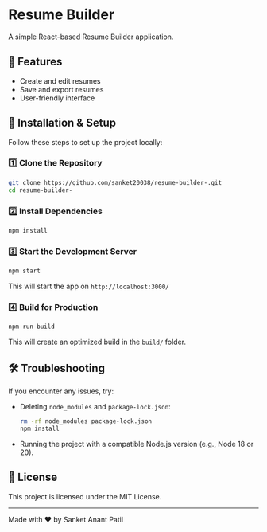 # Resume Builder

A simple React-based Resume Builder application.

## 📌 Features
- Create and edit resumes
- Save and export resumes
- User-friendly interface

## 🚀 Installation & Setup

Follow these steps to set up the project locally:

### 1️⃣ Clone the Repository
```sh
git clone https://github.com/sanket20038/resume-builder-.git
cd resume-builder-
```

### 2️⃣ Install Dependencies
```sh
npm install
```

### 3️⃣ Start the Development Server
```sh
npm start
```
This will start the app on `http://localhost:3000/`

### 4️⃣ Build for Production
```sh
npm run build
```
This will create an optimized build in the `build/` folder.

## 🛠 Troubleshooting
If you encounter any issues, try:
- Deleting `node_modules` and `package-lock.json`:
  ```sh
  rm -rf node_modules package-lock.json
  npm install
  ```
- Running the project with a compatible Node.js version (e.g., Node 18 or 20).

## 📄 License
This project is licensed under the MIT License.

---
Made with ❤️ by Sanket Anant Patil
